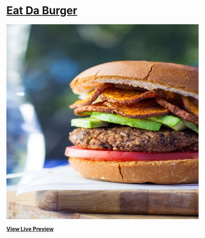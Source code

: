 # [Eat Da Burger](https://shielded-citadel-26831.herokuapp.com/)

[![Eat Da Burger](public/assets/img/vegan-black-bean-burgers.jpg)](https://shielded-citadel-26831.herokuapp.com/)

**[View Live Preview](https://shielded-citadel-26831.herokuapp.com/)**



